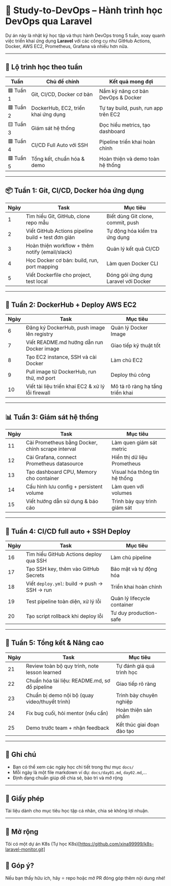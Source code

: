 # 🚀 Study-to-DevOps – Hành trình học DevOps qua Laravel

Dự án này là nhật ký học tập và thực hành DevOps trong 5 tuần, xoay quanh việc triển khai ứng dụng **Laravel** với các công cụ như GitHub Actions, Docker, AWS EC2, Prometheus, Grafana và nhiều hơn nữa.

---

## 📆 Lộ trình học theo tuần

| Tuần | Chủ đề chính                         | Kết quả mong đợi                     |
|------|--------------------------------------|--------------------------------------|
| 🟦 Tuần 1 | Git, CI/CD, Docker cơ bản           | Nắm kỹ năng cơ bản DevOps & Docker   |
| 🟩 Tuần 2 | DockerHub, EC2, triển khai ứng dụng | Tự tay build, push, run app trên EC2 |
| 🟨 Tuần 3 | Giám sát hệ thống                  | Đọc hiểu metrics, tạo dashboard      |
| 🟥 Tuần 4 | CI/CD Full Auto với SSH            | Pipeline triển khai hoàn chỉnh       |
| 🟪 Tuần 5 | Tổng kết, chuẩn hóa & demo          | Hoàn thiện và demo toàn hệ thống     |

---

## 📦 Tuần 1: Git, CI/CD, Docker hóa ứng dụng

| Ngày | Task                                               | Mục tiêu                                 |
|------|----------------------------------------------------|------------------------------------------|
| 1    | Tìm hiểu Git, GitHub, clone repo mẫu               | Biết dùng Git clone, commit, push        |
| 2    | Viết GitHub Actions pipeline build + test đơn giản | Tự động hóa kiểm tra ứng dụng            |
| 3    | Hoàn thiện workflow + thêm notify (email/slack)    | Quản lý kết quả CI/CD                    |
| 4    | Học Docker cơ bản: build, run, port mapping        | Làm quen Docker CLI                      |
| 5    | Viết Dockerfile cho project, test local            | Đóng gói ứng dụng Laravel với Docker     |


---

## 🐳 Tuần 2: DockerHub + Deploy AWS EC2

| Ngày | Task                                                | Mục tiêu                                 |
|------|-----------------------------------------------------|------------------------------------------|
| 6    | Đăng ký DockerHub, push image lên registry          | Quản lý Docker Image                     |
| 7    | Viết README.md hướng dẫn run Docker image           | Giao tiếp kỹ thuật tốt                   |
| 8    | Tạo EC2 instance, SSH và cài Docker                 | Làm chủ EC2                              |
| 9    | Pull image từ DockerHub, run thử, mở port           | Deploy thủ công                          |
| 10   | Viết tài liệu triển khai EC2 & xử lý lỗi firewall   | Mô tả rõ ràng hạ tầng triển khai         |



---

## 📊 Tuần 3: Giám sát hệ thống

| Ngày | Task                                                | Mục tiêu                                 |
|------|-----------------------------------------------------|------------------------------------------|
| 11   | Cài Prometheus bằng Docker, chỉnh scrape interval   | Làm quen giám sát metric                 |
| 12   | Cài Grafana, connect Prometheus datasource          | Hiển thị dữ liệu Prometheus              |
| 13   | Tạo dashboard CPU, Memory cho container             | Visual hóa thông tin hệ thống            |
| 14   | Cấu hình lưu config + persistent volume             | Làm quen với volumes                     |
| 15   | Viết hướng dẫn sử dụng & báo cáo                    | Trình bày quy trình giám sát             |


---

## 🚀 Tuần 4: CI/CD full auto + SSH Deploy

| Ngày | Task                                                | Mục tiêu                                 |
|------|-----------------------------------------------------|------------------------------------------|
| 16   | Tìm hiểu GitHub Actions deploy qua SSH              | Làm chủ pipeline                         |
| 17   | Tạo SSH key, thêm vào GitHub Secrets                | Bảo mật và tự động hóa                   |
| 18   | Viết `deploy.yml`: build → push → SSH → run         | Triển khai hoàn chỉnh                    |
| 19   | Test pipeline toàn diện, xử lý lỗi                  | Quản lý lifecycle container              |
| 20   | Tạo script rollback khi deploy lỗi                  | Tư duy production-safe                   |



---

## 🧪 Tuần 5: Tổng kết & Nâng cao

| Ngày | Task                                                | Mục tiêu                                 |
|------|-----------------------------------------------------|------------------------------------------|
| 21   | Review toàn bộ quy trình, note lesson learned       | Tự đánh giá quá trình học                |
| 22   | Chuẩn hóa tài liệu: README.md, sơ đồ pipeline       | Giao tiếp rõ ràng                        |
| 23   | Chuẩn bị demo nội bộ (quay video/thuyết trình)      | Trình bày chuyên nghiệp                  |
| 24   | Fix bug cuối, hỏi mentor (nếu cần)                  | Hoàn thiện sản phẩm                      |
| 25   | Demo trước team + nhận feedback                     | Kết thúc giai đoạn đào tạo               |



---

## 📘 Ghi chú

- Bạn có thể xem các ngày học chi tiết trong thư mục `docs/`
- Mỗi ngày là một file markdown ví dụ: `docs/day01.md`, `day02.md`,...
- Định dạng chuẩn giúp dễ chia sẻ, bảo trì và mở rộng

---

## 📄 Giấy phép

Tài liệu dành cho mục tiêu học tập cá nhân, chia sẻ không lợi nhuận.

---
## 📘 Mở rộng
Tôi có một dự án K8s 
(Tự học K8s)[https://github.com/xina99999/k8s-laravel-monitor.git]

## 💬 Góp ý?

Nếu bạn thấy hữu ích, hãy ⭐ repo hoặc mở PR đóng góp thêm nội dung nhé!
